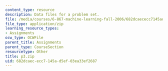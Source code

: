 ```yaml
---
content_type: resource
description: Data files for a problem set.
file: /media/courses/6-867-machine-learning-fall-2006/682dcaececc7145ad5ef03ea33ef2687_p3.zip
file_type: application/zip
learning_resource_types:
- Assignments
ocw_type: OCWFile
parent_title: Assignments
parent_type: CourseSection
resourcetype: Other
title: p3.zip
uid: 682dcaec-ecc7-145a-d5ef-03ea33ef2687
---
```

